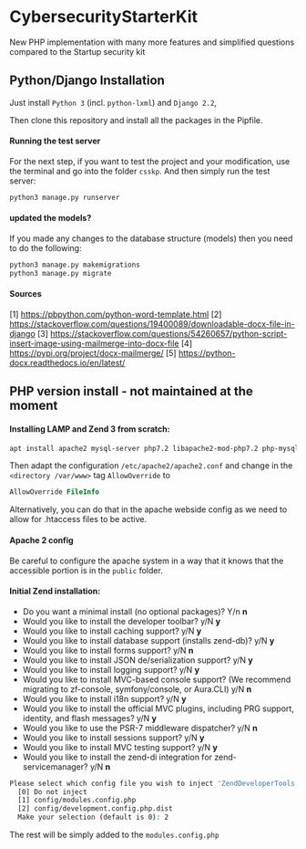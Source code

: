 # CybersecurityStarterKit
New PHP implementation with many more features and simplified questions compared to the Startup security kit

## Python/Django Installation

Just install `Python 3` (incl. `python-lxml`) and `Django 2.2`,

Then clone this repository and install all the packages in the Pipfile. 

#### Running the test server

For the next step, if you want to test the project and your modification, use the terminal and go into the folder `csskp`. And then simply run the test server:

```bash
python3 manage.py runserver
```

#### updated the models?
If you made any changes to the database structure (models) then you need to do the following:

```bash
python3 manage.py makemigrations
python3 manage.py migrate
```


#### Sources
[1] https://pbpython.com/python-word-template.html
[2] https://stackoverflow.com/questions/19400089/downloadable-docx-file-in-django
[3] https://stackoverflow.com/questions/54260657/python-script-insert-image-using-mailmerge-into-docx-file
[4] https://pypi.org/project/docx-mailmerge/
[5] https://python-docx.readthedocs.io/en/latest/



## PHP version install - not maintained at the moment

#### Installing LAMP and Zend 3 from scratch:

```bash
apt install apache2 mysql-server php7.2 libapache2-mod-php7.2 php-mysql composer zendframework zend-framework zend-framework-bin
``` 

Then adapt the configuration `/etc/apache2/apache2.conf` and change in the `<directory /var/www>` tag `AllowOverride` to

```apache
AllowOverride FileInfo
```

Alternatively, you can do that in the apache webside config as we need to allow for .htaccess files to be active.

#### Apache 2 config

Be careful to configure the apache system in a way that it knows that the accessible portion is in the `public` folder.

#### Initial Zend installation:

* Do you want a minimal install (no optional packages)? Y/n **n**
* Would you like to install the developer toolbar? y/N **y**
* Would you like to install caching support? y/N **y**
* Would you like to install database support (installs zend-db)? y/N **y**
* Would you like to install forms support? y/N **n**
* Would you like to install JSON de/serialization support? y/N **y**
* Would you like to install logging support? y/N **y**
* Would you like to install MVC-based console support? (We recommend migrating to zf-console, symfony/console, or Aura.CLI) y/N **n**
* Would you like to install i18n support? y/N **y**
* Would you like to install the official MVC plugins, including PRG support, identity, and flash messages? y/N **y**
* Would you like to use the PSR-7 middleware dispatcher? y/N **n**
* Would you like to install sessions support? y/N **y**
* Would you like to install MVC testing support? y/N **y**
* Would you like to install the zend-di integration for zend-servicemanager? y/N **n**

```bash
Please select which config file you wish to inject 'ZendDeveloperTools' into:
  [0] Do not inject
  [1] config/modules.config.php
  [2] config/development.config.php.dist
  Make your selection (default is 0): 2
```

The rest will be simply added to the `modules.config.php`

